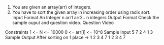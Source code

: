 1. You are given an array(arr) of integers.
2. You have to sort the given array in increasing order using radix sort.
   Input Format
   An Integer n
   arr1
   arr2..
   n integers
   Output Format
   Check the sample ouput and question video.
   Question Video

Constraints
1 <= N <= 10000
0 <= arr[i] <= 10^8
Sample Input
5
7
2
4
1
3
Sample Output
After sorting on 1 place -> 1 2 3 4 7
1 2 3 4 7

